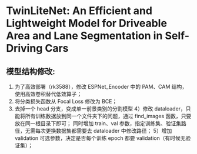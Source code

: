 # TwinLiteNet: An Efficient and Lightweight Model for Driveable Area and Lane Segmentation in Self-Driving Cars

## 模型结构修改:
1) 为了高效部署（rk3588），修改 ESPNet_Encoder 中的 PAM、CAM 结构，使用高效卷积替代低效算子；
2) 将分类损失函数从 Focal Loss 修改为 BCE；
3) 去掉一个 head 分支，变成单一前景类别的分割模型
4）修改 dataloader，只能将所有训练数据放到同一个文件夹下的问题，通过 find_images 函数，只要放在同一根目录下即可；
   同时增加 train、val 参数，指定训练集、验证集路径，无需每次更换数据集都需要去 dataloader 中修改路径；
5）增加 validation 可选参数，决定是否每个训练 epoch 都要 validation（有时候无验证集）；


